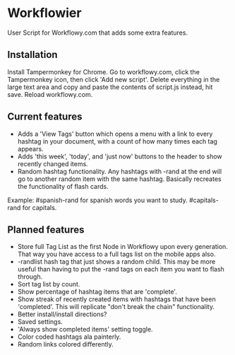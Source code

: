 # Workflowier
User Script for Workflowy.com that adds some extra features.

## Installation

Install Tampermonkey for Chrome. Go to workflowy.com, click the Tampermonkey icon, then click 'Add new script'. Delete everything in the large text area and copy and paste the contents of script.js instead, hit save. Reload workflowy.com.

## Current features

 - Adds a 'View Tags' button which opens a menu with a link to every hashtag in your document, with a count of how many times each tag appears.
 - Adds 'this week', 'today', and 'just now' buttons to the header to show recently changed items.
 - Random hashtag functionality. Any hashtags with -rand at the end will go to another random item with the same hashtag. Basically recreates the functionality of flash cards.

  Example: #spanish-rand for spanish words you want to study. #capitals-rand for capitals.


## Planned features

 - Store full Tag List as the first Node in Workflowy upon every generation. That way you have access to a full tags list on the mobile apps also.
 - -randlist hash tag that just shows a random child. This may be more useful than having to put the -rand tags on each item you want to flash through.
 - Sort tag list by count.
 - Show percentage of hashtag items that are 'complete'.
 - Show streak of recently created items with hashtags that have been 'completed'. This will replicate "don't break the chain" functionality.
 - Better install/install directions?
 - Saved settings.
 - 'Always show completed items' setting toggle.
 - Color coded hashtags ala painterly.
 - Random links colored differently.
